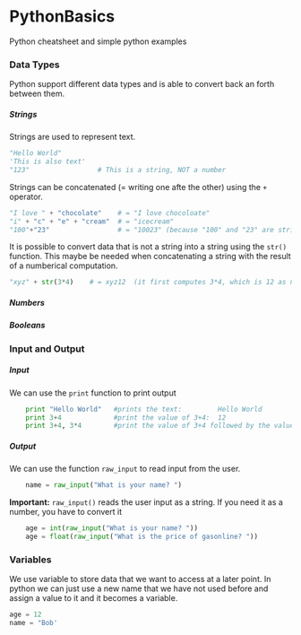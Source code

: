 # PythonBasics
Python cheatsheet and simple python examples


### Data Types
Python support different data types and is able to convert back an forth between them.

##### Strings
Strings are used to represent text. 

```python
"Hello World"
'This is also text'
"123"                 # This is a string, NOT a number
```
Strings can be concatenated (= writing one afte the other) using the `+` operator.

```python
"I love " + "chocolate"    # = "I love chocoloate"
"i" + "c" + "e" + "cream"  # = "icecream"  
"100"+"23"                 # = "10023" (because "100" and "23" are strings, not numbers so we are concatenating, not adding
```
It is possible to convert data that is not a string into a string using the `str()` function. 
This maybe be needed when concatenating a string with the result of a numberical computation.

```python
"xyz" + str(3*4)    # = xyz12  (it first computes 3*4, which is 12 as number, then converts it into a string for concatenation
```

##### Numbers


##### Booleans


### Input and Output

##### Input
We can use the `print` function to print output 

```python
    print "Hello World"   #prints the text:         Hello World
    print 3+4             #print the value of 3+4:  12 
    print 3+4, 3*4        #print the value of 3+4 followed by the value of 3*4:  7 12
```

##### Output
We can use the function `raw_input` to read input from the user.
```python 
    name = raw_input("What is your name? ")
```

**Important:** `raw_input()` reads the user input as a string. If you need it as a number, you have to convert it
```python 
    age = int(raw_input("What is your name? "))
    age = float(raw_input("What is the price of gasonline? "))
```







### Variables

We use variable to store data that we want to access at a later point. In python we can just use a new name that we have not used before and assign a value to it and it becomes a variable.

```python
age = 12
name = "Bob'
```


